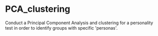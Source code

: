# PCA_clustering
Conduct a Principal Component Analysis and clustering for a personality test in order to identify groups with specific 'personas'.

